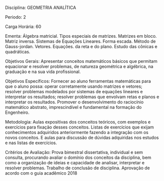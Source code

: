 Disciplina: GEOMETRIA ANALÍTICA

Periodo: 2

Carga Horária: 60
 
Ementa:
    Álgebra matricial. Tipos especiais de matrizes. Matrizes em bloco. Matriz inversa. Sistemas de Equações Lineares. Forma escada. Método de Gauss-jordan. Vetores. Equações. da reta e do plano. Estudo das cônicas e 
quadráticas.
 
Objetivos Gerais:
    Apresentar conceitos matemáticos básicos que permitam equacionar e resolver problemas, de natureza geométrica e algébrica, na graduação e na sua vida profissional.
 
Objetivos Específicos:
    Fornecer ao aluno ferramentas matemáticas para que o aluno possa: operar corretamente usando matrizes e vetores; resolver problemas modelados por sistemas de equações lineares e interpretar os resultados; resolver 
problemas que envolvam retas e planos e interpretar os resultados. Promover o desenvolvimento do raciocínio matemático abstrato, imprescindível e fundamental na formação do Engenheiro.
 
Metodologia:
    Aulas expositivas dos conceitos teóricos, com exemplos e exercícios para fixação desses conceitos. Listas de exercícios que exijam conhecimentos adquiridos anteriormente fazendo a integração com os novos 
conceitos. E aulas para discussão de dúvidas adquiridas nos estudos e nas listas de exercícios.
 
Critérios de Avaliação:
    Prova bimestral dissertativa, individual e sem consulta, procurando avaliar o domínio dos conceitos da disciplina, bem como a organização de ideias e capacidade de analisar, interpretar e resolver problemas. 
Trabalho de conclusão de disciplina. Aprovação de acordo com o guia acadêmico 2018
